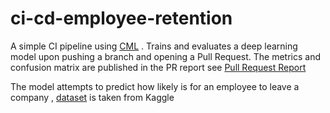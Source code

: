 # ci-cd-employee-retention

A simple CI pipeline using [CML](https://dvc.org/doc/cml) . 
Trains and evaluates a deep learning model upon pushing a branch and  opening a Pull Request. The metrics and confusion matrix are published in the PR report see [Pull Request Report](https://github.com/Inquiring-Nomad/ci-cd-employee-retention/pull/2#commitcomment-51806500)

The model attempts to predict how likely is for an employee to leave a company , [dataset](https://www.kaggle.com/liujiaqi/hr-comma-sepcsv) is taken from Kaggle


